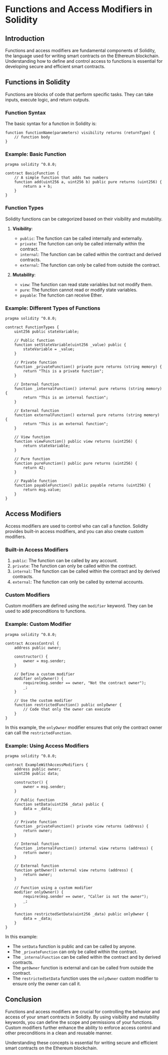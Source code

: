 # Functions and Access Modifiers in Solidity

## Introduction

Functions and access modifiers are fundamental components of Solidity, the language used for writing smart contracts on the Ethereum blockchain. Understanding how to define and control access to functions is essential for developing secure and efficient smart contracts.

## Functions in Solidity

Functions are blocks of code that perform specific tasks. They can take inputs, execute logic, and return outputs.

### Function Syntax

The basic syntax for a function in Solidity is:

```solidity
function functionName(parameters) visibility returns (returnType) {
    // function body
}
```

### Example: Basic Function

```solidity
pragma solidity ^0.8.0;

contract BasicFunction {
    // A simple function that adds two numbers
    function add(uint256 a, uint256 b) public pure returns (uint256) {
        return a + b;
    }
}
```

### Function Types

Solidity functions can be categorized based on their visibility and mutability.

1. **Visibility**:
   - `public`: The function can be called internally and externally.
   - `private`: The function can only be called internally within the contract.
   - `internal`: The function can be called within the contract and derived contracts.
   - `external`: The function can only be called from outside the contract.

2. **Mutability**:
   - `view`: The function can read state variables but not modify them.
   - `pure`: The function cannot read or modify state variables.
   - `payable`: The function can receive Ether.

### Example: Different Types of Functions

```solidity
pragma solidity ^0.8.0;

contract FunctionTypes {
    uint256 public stateVariable;

    // Public function
    function setStateVariable(uint256 _value) public {
        stateVariable = _value;
    }

    // Private function
    function _privateFunction() private pure returns (string memory) {
        return "This is a private function";
    }

    // Internal function
    function _internalFunction() internal pure returns (string memory) {
        return "This is an internal function";
    }

    // External function
    function externalFunction() external pure returns (string memory) {
        return "This is an external function";
    }

    // View function
    function viewFunction() public view returns (uint256) {
        return stateVariable;
    }

    // Pure function
    function pureFunction() public pure returns (uint256) {
        return 42;
    }

    // Payable function
    function payableFunction() public payable returns (uint256) {
        return msg.value;
    }
}
```

## Access Modifiers

Access modifiers are used to control who can call a function. Solidity provides built-in access modifiers, and you can also create custom modifiers.

### Built-in Access Modifiers

1. `public`: The function can be called by any account.
2. `private`: The function can only be called within the contract.
3. `internal`: The function can be called within the contract and by derived contracts.
4. `external`: The function can only be called by external accounts.

### Custom Modifiers

Custom modifiers are defined using the `modifier` keyword. They can be used to add preconditions to functions.

### Example: Custom Modifier

```solidity
pragma solidity ^0.8.0;

contract AccessControl {
    address public owner;

    constructor() {
        owner = msg.sender;
    }

    // Define a custom modifier
    modifier onlyOwner() {
        require(msg.sender == owner, "Not the contract owner");
        _;
    }

    // Use the custom modifier
    function restrictedFunction() public onlyOwner {
        // Code that only the owner can execute
    }
}
```

In this example, the `onlyOwner` modifier ensures that only the contract owner can call the `restrictedFunction`.

### Example: Using Access Modifiers

```solidity
pragma solidity ^0.8.0;

contract ExampleWithAccessModifiers {
    address public owner;
    uint256 public data;

    constructor() {
        owner = msg.sender;
    }

    // Public function
    function setData(uint256 _data) public {
        data = _data;
    }

    // Private function
    function _privateFunction() private view returns (address) {
        return owner;
    }

    // Internal function
    function _internalFunction() internal view returns (address) {
        return owner;
    }

    // External function
    function getOwner() external view returns (address) {
        return owner;
    }

    // Function using a custom modifier
    modifier onlyOwner() {
        require(msg.sender == owner, "Caller is not the owner");
        _;
    }

    function restrictedSetData(uint256 _data) public onlyOwner {
        data = _data;
    }
}
```

In this example:
- The `setData` function is public and can be called by anyone.
- The `_privateFunction` can only be called within the contract.
- The `_internalFunction` can be called within the contract and by derived contracts.
- The `getOwner` function is external and can be called from outside the contract.
- The `restrictedSetData` function uses the `onlyOwner` custom modifier to ensure only the owner can call it.

## Conclusion

Functions and access modifiers are crucial for controlling the behavior and access of your smart contracts in Solidity. By using visibility and mutability keywords, you can define the scope and permissions of your functions. Custom modifiers further enhance the ability to enforce access control and other preconditions in a clean and reusable manner.

Understanding these concepts is essential for writing secure and efficient smart contracts on the Ethereum blockchain.
